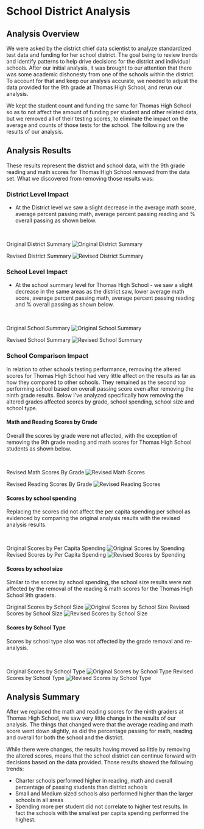 # School District Analysis

## Analysis Overview 
We were asked by the district chief data scientist to analyze standardized test data and funding for her school district. The goal being to review trends and identify patterns to help drive decisions for the district and individual schools. After our initial analysis, it was brought to our attention that there was some academic dishonesty from one of the schools within the district. To account for that and keep our analysis accurate, we needed to adjust the data provided for the 9th grade at Thomas High School, and rerun our analysis. 

We kept the student count and funding the same for Thomas High School so as to not affect the amount of funding per student and other related data, but we removed all of their testing scores, to eliminate the impact on the average and counts of those tests for the school. The following are the results of our analysis. 


## Analysis Results
These results represent the district and school data, with the 9th grade reading and math scores for Thomas High School removed from the data set. What we discovered from removing those results was: 

### District Level Impact
* At the District level we saw a slight decrease in the average math score, average percent passing math, average percent passing reading and % overall passing as shown below. 

<br>

Original District Summary
![Original District Summary](https://github.com/jmmadson/School_District_Analysis/blob/master/Resources/Original_District_Summary.png) 

Revised District Summary
![Revised District Summary](https://github.com/jmmadson/School_District_Analysis/blob/master/Resources/Revised_District_Summary.png)


### School Level Impact
* At the school summary level for Thomas High School - we saw a slight decrease in the same areas as the district saw, lower average math score, average percent passing math, average percent passing reading and % overall passing as shown below. 

<br>

Original School Summary
![Original School Summary](https://github.com/jmmadson/School_District_Analysis/blob/master/Resources/Original_THS_School_Summary.png) 

Revised School Summary
![Revised School Summary](https://github.com/jmmadson/School_District_Analysis/blob/master/Resources/Revised_THS_School_Summary.png)


### School Comparison Impact
In relation to other schools testing performance, removing the altered scores for Thomas High School had very little affect on the results as far as how they compared to other schools. They remained as the second top performing school based on overall passing score even after removing the ninth grade results. Below I've analyzed specifically how removing the altered grades affected scores by grade, school spending, school size and school type. 


#### Math and Reading Scores by Grade
Overall the scores by grade were not affected, with the exception of removing the 9th grade reading and math scores for Thomas High School students as shown below. 

<br>

Revised Math Scores By Grade
![Revised Math Scores](https://github.com/jmmadson/School_District_Analysis/blob/master/Resources/Revised_Math_Scores_Grade.png)

Revised Reading Scores By Grade 
![Revised Reading Scores](https://github.com/jmmadson/School_District_Analysis/blob/master/Resources/Scores_Reading_Grade.png)

#### Scores by school spending
Replacing the scores did not affect the per capita spending per school as evidenced by comparing the original analysis results with the revised analysis results. 

<br>

Original Scores by Per Capita Spending 
![Original Scores by Spending](https://github.com/jmmadson/School_District_Analysis/blob/master/Resources/Original_PerCapita_Spending.png)
Revised Scores by Per Capita Spending 
![Revised Scores by Spending](https://github.com/jmmadson/School_District_Analysis/blob/master/Resources/Revised_PerCapita_Spending.png)

#### Scores by school size
Similar to the scores by school spending, the school size results were not affected by the removal of the reading & math scores for the Thomas High School 9th graders. 
<br>

Original Scores by School Size 
![Original Scores by School Size](https://github.com/jmmadson/School_District_Analysis/blob/master/Resources/Original_Scores_Size.png)
Revised Scores by School Size 
![Revised Scores by School Size](https://github.com/jmmadson/School_District_Analysis/blob/master/Resources/Revised_Scores_Size.png)

#### Scores by School Type
Scores by school type also was not affected by the grade removal and re-analysis. 

<br>

Original Scores by School Type 
![Original Scores by School Type](https://github.com/jmmadson/School_District_Analysis/blob/master/Resources/Original_Scores_Type.png)
Revised Scores by School Type 
![Revised Scores by School Type](https://github.com/jmmadson/School_District_Analysis/blob/master/Resources/Revised_Scores_Type.png)


## Analysis Summary 
After we replaced the math and reading scores for the ninth graders at Thomas High School, we saw very little change in the results of our analysis. The things that changed were that the average reading and math score went down slightly, as did the percentage passing for math, reading and overall for both the school and the district. 

While there were changes, the results having moved so little by removing the altered scores, means that the school district can continue forward with decisions based on the data provided. Those results showed the following trends:  
* Charter schools performed higher in reading, math and overall percentage of passing students than district schools
* Small and Medium sized schools also performed higher than the larger schools in all areas
* Spending more per student did not correlate to higher test results. In fact the schools with the smallest per capita spending performed the highest. 

